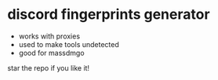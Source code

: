 # discord fingerprints generator

- works with proxies
- used to make tools undetected
- good for massdmgo

star the repo if you like it!
